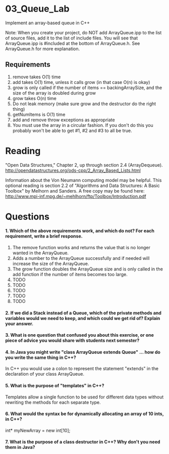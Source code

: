 03_Queue_Lab
============

Implement an array-based queue in C++

Note: When you create your project, do NOT add ArrayQueue.ipp to the list of source files, add it to the list of include files. You will see that ArrayQueue.ipp is #included at the bottom of ArrayQueue.h. See ArrayQueue.h for more explanation.

Requirements
------------

1. remove takes O(1) time
2. add takes O(1) time, unless it calls grow (in that case O(n) is okay)
3. grow is only called if the number of items == backingArraySize, and the size of the array is doubled during grow
4. grow takes O(n) time
5. Do not leak memory (make sure grow and the destructor do the right thing)
6. getNumItems is O(1) time
7. add and remove throw exceptions as appropriate
8. You must use the array in a circular fashion. If you don't do this you probably won't be able to get #1, #2 and #3 to all be true.

Reading
=======
"Open Data Structures," Chapter 2, up through section 2.4 (ArrayDequeue). http://opendatastructures.org/ods-cpp/2_Array_Based_Lists.html

Information about the Von Neumann computing model may be helpful. This optional reading is section 2.2 of "Algorithms and Data Structures: A Basic Toolbox" by Melhorn and Sanders. A free copy may be found here: http://www.mpi-inf.mpg.de/~mehlhorn/ftp/Toolbox/Introduction.pdf

Questions
=========

#### 1. Which of the above requirements work, and which do not? For each requirement, write a brief response.

1. The remove function works and returns the value that is no longer wanted in the ArrayQueue.
2. Adds a number to the ArrayQueue successfully and if needed will increase the size of the ArrayQueue.
3. The grow function doubles the ArrayQueue size and is only called in the add function if the number of items becomes too large.
4. TODO
5. TODO
6. TODO
7. TODO
8. TODO

#### 2. If we did a Stack instead of a Queue, which of the private methods and variables would we need to keep, and which could we get rid of? Explain your answer.

#### 3. What is one question that confused you about this exercise, or one piece of advice you would share with students next semester?

#### 4. In Java you might write "class ArrayQueue extends Queue" ... how do you write the same thing in C++?

In C++ you would use a colon to represent the statement "extends" in the declaration of your class ArrayQueue.

#### 5. What is the purpose of "templates" in C++?

Templates allow a single function to be used for different data types without rewriting the methods for each separate type.

#### 6. What would the syntax be for dynamically allocating an array of 10 ints, in C++?

int* myNewArray = new int[10];

#### 7. What is the purpose of a class destructor in C++? Why don't you need them in Java?
